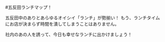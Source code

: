 #五反田ランチマップ！

五反田中のありとあらゆるオイシイ「ランチ」が勢揃い！
もう、ランチタイムにお店が決まらず時間を潰してしまうことはありません。

社内のあの人を誘って、今日も幸せなランチに出かけましょう！

